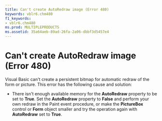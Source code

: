 ```yaml
---
title: Can't create AutoRedraw image (Error 480)
keywords: vblr6.chm480
f1_keywords:
- vblr6.chm480
ms.prod: MULTIPLEPRODUCTS
ms.assetid: 35a64aeb-89ad-26fa-2a06-dbbf3d5457e4
---
```



# Can't create AutoRedraw image (Error 480)

Visual Basic can't create a persistent bitmap for automatic redraw of the form or picture. This error has the following cause and solution:



- There isn't enough available memory for the  **AutoRedraw** property to be set to **True**. Set the **AutoRedraw** property to **False** and perform your own redraw in the Paint event procedure, or make the **PictureBox** control or **Form** object smaller and try the operation again with **AutoRedraw** set to **True**.
    


